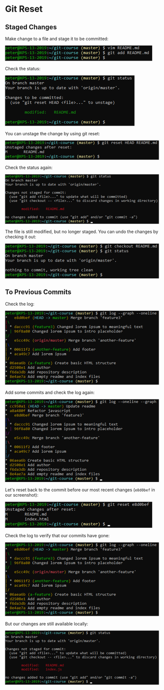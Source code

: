 # Git Reset

## Staged Changes

Make change to a file and stage it to be committed:

![Change file](../../img/git-reset-1.png)

Check the status:

![Status](../../img/git-reset-2.png)

You can unstage the change by using git reset:

![Reset](../../img/git-reset-3.png)

Check the status again:

![Status](../../img/git-reset-4.png)

The file is still modified, but no longer staged. You can undo the changes
by checking it out:

![Check out](../../img/git-reset-5.png)

## To Previous Commits

Check the log:

![Git log](../../img/git-reset-6.png)

Add some commits and check the log again:

![Git log](../../img/git-reset-7.png)

Let's reset back to the commit before our most recent changes (`e8d0bef` in our screenshot):

![Git Reset](../../img/git-reset-8.png)

Check the log to verify that our commits have gone:

![Git log](../../img/git-reset-6.png)

But our changes are still available locally:

![Git status](../../img/git-reset-9.png)

